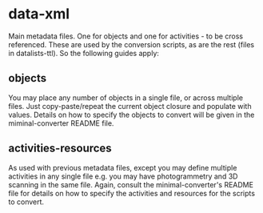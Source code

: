 data-xml
========

Main metadata files. One for objects and one for activities - to be cross referenced. These are used by the conversion scripts, as are the rest (files in datalists-ttl). So the following guides apply:

objects
-------

You may place any number of objects in a single file, or across multiple files. Just copy-paste/repeat the current object closure and populate with values. Details on how to specify the objects to convert will be given in the miminal-converter README file.

activities-resources
--------------------

As used with previous metadata files, except you may define multiple activities in any single file e.g. you may have photogrammetry and 3D scanning in the same file. Again, consult the minimal-converter's README file for details on how to specify the activities and resources for the scripts to convert.
